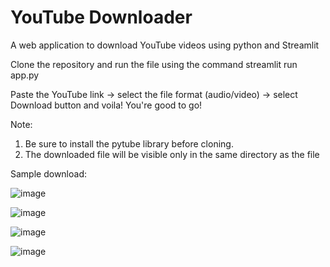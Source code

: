 # YouTube Downloader
A web application to download YouTube videos using python and Streamlit

Clone the repository and run the file using the command streamlit run app.py

Paste the YouTube link -> select the file format (audio/video) -> select Download button and voila! You're good to go!

Note:
1.  Be sure to install the pytube library before cloning.
2.  The downloaded file will be visible only in the same directory as the file

Sample download:

![image](https://user-images.githubusercontent.com/79418351/227019347-dc094a63-e0e4-4d4e-b17a-640d987fab0d.png)

![image](https://user-images.githubusercontent.com/79418351/227019611-8eac4c6f-e6e9-4b6f-9a4f-0b35f8732519.png)

![image](https://user-images.githubusercontent.com/79418351/227019680-b45ddbff-1e2d-489b-84e4-3155c1a62540.png)

![image](https://user-images.githubusercontent.com/79418351/227019812-f3a5d193-c468-4917-8756-9847b54f8ae6.png)
